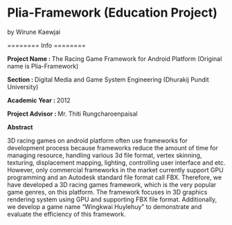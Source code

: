 # Plia-Framework (Education Project)
by Wirune Kaewjai

======== Info ========

<b>Project Name : </b> The Racing Game Framework for Android Platform (Original name is Plia-Framework)

<b>Section : </b>  Digital Media and Game System Engineering (Dhurakij Pundit University)

<b>Academic Year : </b>  2012

<b>Project Advisor : </b>  Mr. Thiti Rungcharoenpaisal

<b>Abstract</b>

3D racing games on android platform often use frameworks for development process because frameworks reduce the amount of time for managing resource, handling various 3d file format, vertex skinning, texturing, displacement mapping, lighting, controlling user interface and etc. However, only commercial frameworks in the market currently support GPU programming and an Autodesk standard file format call FBX. Therefore, we have developed a 3D racing games framework, which is the very popular game genres, on this platform. The framework focuses in 3D graphics rendering system using GPU and supporting FBX file format. Additionally, we develop a game name “Wingkwai Huylehuy” to demonstrate and evaluate the efficiency of this framework.

